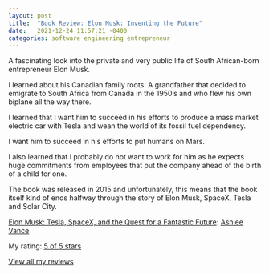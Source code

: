 ```yaml
---
layout: post
title:  "Book Review: Elon Musk: Inventing the Future"
date:   2021-12-24 11:57:21 -0400
categories: software engineering entrepreneur
---
```


A fascinating look into the private and very public life of South African-born entrepreneur Elon Musk.

I learned about his Canadian family roots: A grandfather that decided to emigrate to South Africa from Canada in the 1950’s and who flew his own
biplane all the way there.

I learned that I want him to succeed in his efforts to produce a mass market electric car with Tesla and wean the world of its fossil fuel dependency.

I want him to succeed in his efforts to put humans on Mars.

I also learned that I probably do not want to work for him as he expects huge commitments from employees that put the company
ahead of the birth of a child for one.

The book was released in 2015 and unfortunately, this means that the book itself kind of ends halfway through the story of Elon Musk, SpaceX, Tesla
and Solar City.

[Elon Musk: Tesla, SpaceX, and the Quest for a Fantastic Future](https://www.goodreads.com/book/show/25541028-elon-musk): [Ashlee Vance](https://www.goodreads.com/author/show/761595.Ashlee_Vance)

My rating: [5 of 5 stars](https://www.goodreads.com/review/show/1843649943)

[View all my reviews](https://www.goodreads.com/review/list/10831886-nico)

